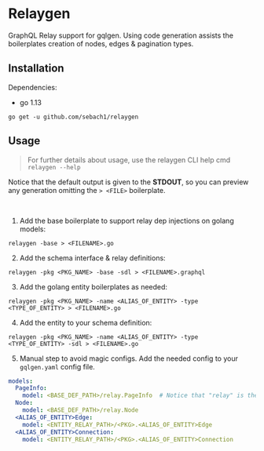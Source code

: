 # Relaygen

GraphQL Relay support for gqlgen. Using code generation assists the boilerplates creation of nodes, edges & pagination types.

## Installation

Dependencies:

- go 1.13

`go get -u github.com/sebach1/relaygen`

## Usage

> For further details about usage, use the relaygen CLI help cmd `relaygen --help`

Notice that the default output is given to the **STDOUT**, so you can preview any generation omitting the `> <FILE>` boilerplate.

<br>

1. Add the base boilerplate to support relay dep injections on  golang models:

`relaygen -base > <FILENAME>.go`

2. Add the schema interface & relay definitions:
  
`relaygen -pkg <PKG_NAME> -base -sdl > <FILENAME>.graphql`

3. Add the golang entity boilerplates as needed:

`relaygen -pkg <PKG_NAME> -name <ALIAS_OF_ENTITY> -type <TYPE_OF_ENTITY> > <FILENAME>.go`

4. Add the entity to your schema definition:

`relaygen -pkg <PKG_NAME> -name <ALIAS_OF_ENTITY> -type <TYPE_OF_ENTITY> -sdl > <FILENAME>.go`

5. Manual step to avoid magic configs. Add the needed config to your `gqlgen.yaml` config file.

```yaml
models:
  PageInfo:
    model: <BASE_DEF_PATH>/relay.PageInfo  # Notice that "relay" is the default value of the flag when generating the base
  Node:
    model: <BASE_DEF_PATH>/relay.Node
  <ALIAS_OF_ENTITY>Edge:
    model: <ENTITY_RELAY_PATH>/<PKG>.<ALIAS_OF_ENTITY>Edge
  <ALIAS_OF_ENTITY>Connection:
    model: <ENTITY_RELAY_PATH>/<PKG>.<ALIAS_OF_ENTITY>Connection
```
